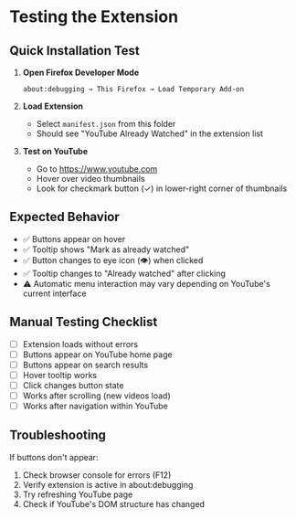 # Testing the Extension

## Quick Installation Test

1. **Open Firefox Developer Mode**
   ```
   about:debugging → This Firefox → Load Temporary Add-on
   ```

2. **Load Extension**
   - Select `manifest.json` from this folder
   - Should see "YouTube Already Watched" in the extension list

3. **Test on YouTube**
   - Go to https://www.youtube.com
   - Hover over video thumbnails
   - Look for checkmark button (✓) in lower-right corner of thumbnails

## Expected Behavior

- ✅ Buttons appear on hover
- ✅ Tooltip shows "Mark as already watched"
- ✅ Button changes to eye icon (👁) when clicked
- ✅ Tooltip changes to "Already watched" after clicking
- ⚠️ Automatic menu interaction may vary depending on YouTube's current interface

## Manual Testing Checklist

- [ ] Extension loads without errors
- [ ] Buttons appear on YouTube home page
- [ ] Buttons appear on search results
- [ ] Hover tooltip works
- [ ] Click changes button state
- [ ] Works after scrolling (new videos load)
- [ ] Works after navigation within YouTube

## Troubleshooting

If buttons don't appear:
1. Check browser console for errors (F12)
2. Verify extension is active in about:debugging
3. Try refreshing YouTube page
4. Check if YouTube's DOM structure has changed
